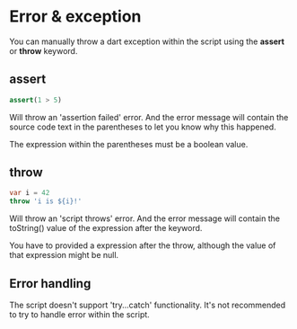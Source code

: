 # Error & exception

You can manually throw a dart exception within the script using the **assert** or **throw** keyword.

## assert

```dart
assert(1 > 5)
```

Will throw an 'assertion failed' error. And the error message will contain the source code text in the parentheses to let you know why this happened.

The expression within the parentheses must be a boolean value.

## throw

```dart
var i = 42
throw 'i is ${i}!'
```

Will throw an 'script throws' error. And the error message will contain the toString() value of the expression after the keyword.

You have to provided a expression after the throw, although the value of that expression might be null.

## Error handling

The script doesn't support 'try...catch' functionality. It's not recommended to try to handle error within the script.
